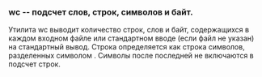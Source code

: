 ### wc -- подсчет слов, строк, символов и байт. ###

Утилита wc выводит количество строк, слов и байт, содержащихся в каждом входном файле или стандартном вводе (если файл не указан) на стандартный вывод. Строка определяется как строка символов, разделенных символом <newline>. Символы после последней <newline> не включаются в подсчет строк.
